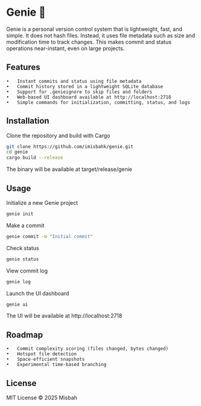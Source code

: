 # Genie 🧞

Genie is a personal version control system that is lightweight, fast, and simple.
It does not hash files. Instead, it uses file metadata such as size and modification time to track changes.
This makes commit and status operations near-instant, even on large projects.

## Features
	•	Instant commits and status using file metadata
	•	Commit history stored in a lightweight SQLite database
	•	Support for .genieignore to skip files and folders
	•	Web-based UI dashboard available at http://localhost:2718
	•	Simple commands for initialization, committing, status, and logs

## Installation

Clone the repository and build with Cargo

```bash
git clone https://github.com/imisbahk/genie.git
cd genie
cargo build --release
```

The binary will be available at target/release/genie


## Usage

Initialize a new Genie project

```bash
genie init
```

Make a commit

```bash
genie commit -m "Initial commit"
```

Check status

```bash
genie status
```

View commit log

```bash
genie log
```

Launch the UI dashboard

```bash
genie ui
```

The UI will be available at http://localhost:2718

## Roadmap
	•	Commit complexity scoring (files changed, bytes changed)
	•	Hotspot file detection
	•	Space-efficient snapshots
	•	Experimental time-based branching

## License

MIT License © 2025 Misbah